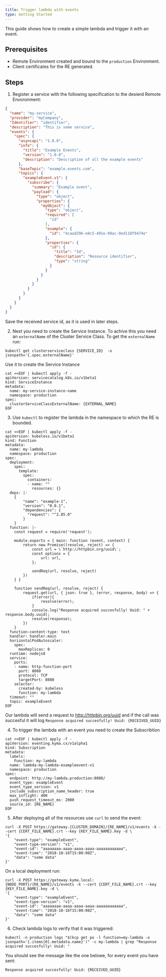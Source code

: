 ```yaml
---
title: Trigger lambda with events
type: Getting Started
---
```


This guide shows how to create a simple lambda and trigger it with an event.


## Prerequisites

- Remote Environment created and bound to the `production` Environment.
- Client certificates for the RE generated.


## Steps

1. Register a service with the following specification to the desierd Remote Envoronment:
```json
{
  "name": "my-service",
  "provider": "myCompany",
  "Identifier": "identifier",
  "description": "This is some service",
  "events": {
    "spec": {
      "asyncapi": "1.0.0",
      "info": {
        "title": "Example Events",
        "version": "1.0.0",
        "description": "Description of all the example events"
      },
      "baseTopic": "example.events.com",
      "topics": {
        "exampleEvent.v1": {
          "subscribe": {
            "summary": "Example event",
            "payload": {
              "type": "object",
              "properties": {
                "myObject": {
                  "type": "object",
                  "required": [
                    "id"
                  ],
                  "example": {
                    "id": "4caad296-e0c5-491e-98ac-0ed118f9474e"
                  },
                  "properties": {
                    "id": {
                      "title": "Id",
                      "description": "Resource identifier",
                      "type": "string"
                    }
                  }
                }
              }
            }
          }
        }
      }
    }
  }
}
```
Save the received service id, as it is used in later steps.

2. Next you need to create the Service Instance. To achive this you need an `externalName` of the Cluster Service Class.
To get the `externalName` run:
```
kubectl get clusterserviceclass {SERVICE_ID}  -o jsonpath='{.spec.externalName}'
```

Use it to create the Service Instance
```
cat <<EOF | kubectl apply -f -
apiVersion: servicecatalog.k8s.io/v1beta1
kind: ServiceInstance
metadata:
  name: my-service-instance-name
  namespace: production
spec:
  clusterServiceClassExternalName: {EXTERNAL_NAME}
EOF
```

3. Use `kubectl` to register the lambda in the namespace to which the RE is bounded.
```
cat <<EOF | kubectl apply -f -
apiVersion: kubeless.io/v1beta1
kind: Function
metadata:
  name: my-lambda
  namespace: production
spec:
  deployment:
    spec:
      template:
        spec:
          containers:
          - name: ""
            resources: {}
  deps: |-
    {
        "name": "example-1",
        "version": "0.0.1",
        "dependencies": {
          "request": "^2.85.0"
        }
    }
  function: |-
    const request = require('request');

    module.exports = { main: function (event, context) {
        return new Promise((resolve, reject) => {
            const url = \`http://httpbin.org/uuid\`;
            const options = {
                url: url,
            };
              
            sendReq(url, resolve, reject)
        })
    } }

    function sendReq(url, resolve, reject) {
        request.get(url, { json: true }, (error, response, body) => {
            if(error){
                resolve(error);
            }
            console.log("Response acquired succesfully! Uuid: " + response.body.uuid);
            resolve(response);
        })
    }
  function-content-type: text
  handler: handler.main
  horizontalPodAutoscaler:
    spec:
      maxReplicas: 0
  runtime: nodejs8
  service:
    ports:
    - name: http-function-port
      port: 8080
      protocol: TCP
      targetPort: 8080
    selector:
      created-by: kubeless
      function: my-lambda
  timeout: ""
  topic: exampleEvent
EOF
```
Our lambda will send a request to http://httpbin.org/uuid and if the call was succesful it will log `Response acquired succesfully! Uuid: {RECEIVED_UUID}`

4. To trigger the lambda with an event you need to create the Subscribtion
```
cat <<EOF | kubectl apply -f -
apiVersion: eventing.kyma.cx/v1alpha1
kind: Subscription
metadata:
  labels:
    Function: my-lambda
  name: lambda-my-lambda-exampleevent-v1
  namespace: production
spec:
  endpoint: http://my-lambda.production:8080/
  event_type: exampleEvent
  event_type_version: v1
  include_subscription_name_header: true
  max_inflight: 400
  push_request_timeout_ms: 2000
  source_id: {RE_NAME}
EOF
```

5. After deploying all of the resources use `curl` to send the event:
```
curl -X POST https://gateway.{CLUSTER_DOMAIN}/{RE_NAME}/v1/events -k --cert {CERT_FILE_NAME}.crt --key {KEY_FILE_NAME}.key -d \
'{
    "event-type": "exampleEvent",
    "event-type-version": "v1",
    "event-id": "aaaaaaaa-aaaa-aaaa-aaaa-aaaaaaaaaaaa",
    "event-time": "2018-10-16T15:00:00Z",
    "data": "some data"
}'
```
On a local deployment run:
```
curl -X POST https://gateway.kyma.local:{NODE_PORT}/{RE_NAME}/v1/events -k --cert {CERT_FILE_NAME}.crt --key {KEY_FILE_NAME}.key -d \
'{
    "event-type": "exampleEvent",
    "event-type-version": "v1",
    "event-id": "aaaaaaaa-aaaa-aaaa-aaaa-aaaaaaaaaaaa",
    "event-time": "2018-10-16T15:00:00Z",
    "data": "some data"
}'
```

6. Check lambda logs to verify that it was triggered:
```
kubectl -n production logs "$(kcp get po -l function=my-lambda -o jsonpath='{.items[0].metadata.name}')" -c my-lambda | grep "Response acquired succesfully! Uuid: "
```
You should see the message like the one belowe, for every event you have sent:
```
Response acquired succesfully! Uuid: {RECEIVED_UUID}
```
